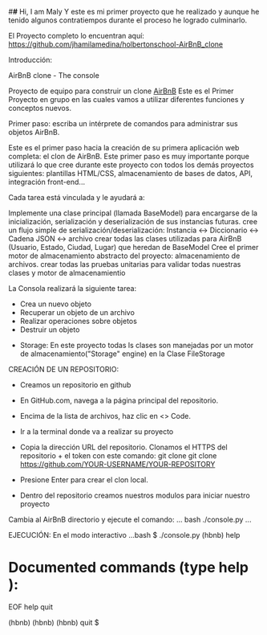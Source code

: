 
#**#** Hi, I am Maly 
Y este es mi primer proyecto que he realizado y aunque he tenido algunos contratiempos durante el proceso
he logrado culminarlo.

El Proyecto completo lo encuentran aquí: https://github.com/jhamilamedina/holbertonschool-AirBnB_clone



Introducción:

AirBnB clone - The console 

Proyecto de equipo para construir un clone [AirBnB](https://www.airbnb.com/)
Este es el Primer Proyecto en grupo en las cuales vamos a utilizar diferentes funciones
y conceptos nuevos.

Primer paso: escriba un intérprete de comandos para administrar sus objetos AirBnB.

Este es el primer paso hacia la creación de su primera aplicación web completa: el clon de AirBnB. Este primer paso es muy importante porque utilizará lo que cree durante este proyecto con todos los demás proyectos siguientes: plantillas HTML/CSS, almacenamiento de bases de datos, API, integración front-end...

Cada tarea está vinculada y le ayudará a:

Implemente una clase principal (llamada BaseModel) para encargarse de la inicialización, serialización y deserialización de sus instancias futuras.
cree un flujo simple de serialización/deserialización: Instancia <-> Diccionario <-> Cadena JSON <-> archivo
crear todas las clases utilizadas para AirBnB (Usuario, Estado, Ciudad, Lugar) que heredan de BaseModel
Cree el primer motor de almacenamiento abstracto del proyecto: almacenamiento de archivos.
crear todas las pruebas unitarias para validar todas nuestras clases y motor de almacenamientio

La Consola realizará la siguiente tarea:
  - Crea un nuevo objeto
  - Recuperar un objeto de un archivo
  - Realizar operaciones sobre objetos
  - Destruir un objeto


* Storage:
  En este proyecto todas ls clases son manejadas por un motor de almacenamiento("Storage" engine) en
  la Clase FileStorage 

CREACIÓN DE UN REPOSITORIO:
* Creamos un repositorio en github
* En GitHub.com, navega a la página principal del repositorio.

* Encima de la lista de archivos, haz clic en <> Code.

* Ir a la terminal donde va a realizar su proyecto

* Copia la dirección URL del repositorio.
  Clonamos el HTTPS del repositorio + el token con este comando:
git clone git clone https://github.com/YOUR-USERNAME/YOUR-REPOSITORY

* Presione Enter para crear el clon local.

* Dentro del repositorio creamos nuestros modulos para iniciar nuestro proyecto

Cambia al AirBnB directorio y ejecute el comando:
... bash
 ./console.py
...

EJECUCIÓN:
En el modo interactivo
...bash
$ ./console.py
(hbnb) help

Documented commands (type help <topic>):
========================================
EOF  help  quit

(hbnb) 
(hbnb) 
(hbnb) quit
$

